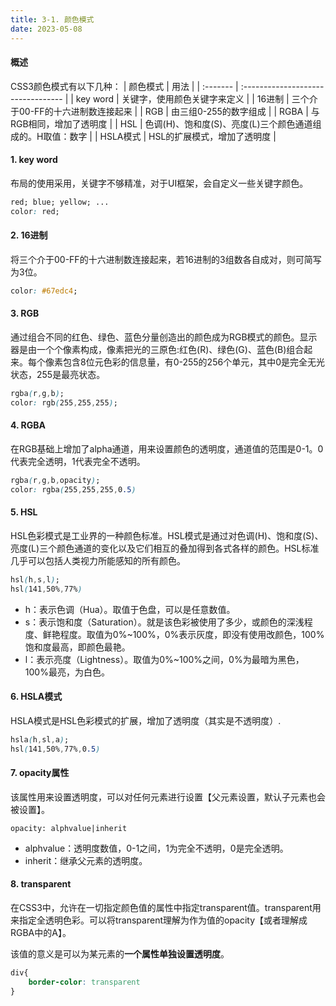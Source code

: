 ```yaml
---
title: 3-1. 颜色模式
date: 2023-05-08
---
```

####  概述
CSS3颜色模式有以下几种：
| 颜色模式     | 用法                                 |
| :------- | :--------------------------------- |
| key word | 关键字，使用颜色关键字来定义                    |
| 16进制     | 三个介于00-FF的十六进制数连接起来                |
| RGB      | 由三组0-255的数字组成                      |
| RGBA     | 与RGB相同，增加了透明度                      |
| HSL      | 色调(H)、饱和度(S)、亮度(L)三个颜色通道组成的。H取值：数字 |
| HSLA模式   | HSL的扩展模式，增加了透明度                    |

#### 1. key word
布局的使用采用，关键字不够精准，对于UI框架，会自定义一些关键字颜色。
```css
red; blue; yellow; ...
color: red;
```

#### 2. 16进制
将三个介于00-FF的十六进制数连接起来，若16进制的3组数各自成对，则可简写为3位。
```css
color: #67edc4;
```

#### 3. RGB
通过组合不同的红色、绿色、蓝色分量创造出的颜色成为RGB模式的颜色。显示器是由一个个像素构成，像素把光的三原色:红色(R)、绿色(G)、蓝色(B)组合起来。每个像素包含8位元色彩的信息量，有0-255的256个单元，其中0是完全无光状态，255是最亮状态。
```css
rgba(r,g,b);
color: rgb(255,255,255);
```

#### 4. RGBA
在RGB基础上增加了alpha通道，用来设置颜色的透明度，通道值的范围是0-1。0代表完全透明，1代表完全不透明。
```css
rgba(r,g,b,opacity);
color: rgba(255,255,255,0.5)
```

#### 5. HSL
HSL色彩模式是工业界的一种颜色标准。HSL模式是通过对色调(H)、饱和度(S)、亮度(L)三个颜色通道的变化以及它们相互的叠加得到各式各样的颜色。HSL标准几乎可以包括人类视力所能感知的所有颜色。
```css
hsl(h,s,l);
hsl(141,50%,77%)
```
- h：表示色调（Hua）。取值于色盘，可以是任意数值。
- s：表示饱和度（Saturation）。就是该色彩被使用了多少，或颜色的深浅程度、鲜艳程度。取值为0%~100%，0%表示灰度，即没有使用改颜色，100%饱和度最高，即颜色最艳。
- l：表示亮度（Lightness）。取值为0%~100%之间，0%为最暗为黑色，100%最亮，为白色。

#### 6. HSLA模式
HSLA模式是HSL色彩模式的扩展，增加了透明度（其实是不透明度）.
```css
hsla(h,sl,a);
hsl(141,50%,77%,0.5)
```

#### 7. opacity属性
该属性用来设置透明度，可以对任何元素进行设置【父元素设置，默认子元素也会被设置】。
```
opacity: alphvalue|inherit
```
- alphvalue：透明度数值，0-1之间，1为完全不透明，0是完全透明。
- inherit：继承父元素的透明度。

#### 8. transparent
在CSS3中，允许在一切指定颜色值的属性中指定transparent值。transparent用来指定全透明色彩。可以将transparent理解为作为值的opacity【或者理解成RGBA中的A】。

该值的意义是可以为某元素的**一个属性单独设置透明度**。
```css
div{
    border-color: transparent
}
```

